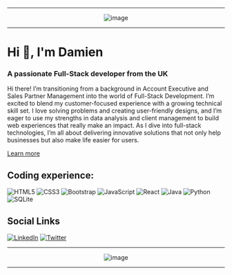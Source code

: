 ***

<p align="center">
  <img src="https://github.com/user-attachments/assets/3a4391aa-b8be-4a06-a12e-26a6b7329a05" alt="image">
</p>

***

<h1>Hi 👋, I'm Damien</h1>

<h3>A passionate Full-Stack developer from the UK</h3>

Hi there! I’m transitioning from a background in Account Executive and Sales Partner Management into the world of Full-Stack Development. I’m excited to blend my customer-focused experience with a growing technical skill set. I love solving problems and creating user-friendly designs, and I’m eager to use my strengths in data analysis and client management to build web experiences that really make an impact. As I dive into full-stack technologies, I’m all about delivering innovative solutions that not only help businesses but also make life easier for users.

[Learn more](https://www.linkedin.com/in/damien-baubriau/)

<h2>Coding experience:</h2>

![HTML5](https://img.shields.io/badge/-HTML5-E34F26?logo=html5&logoColor=white&style=flat)
![CSS3](https://img.shields.io/badge/-CSS3-1572B6?logo=css3&logoColor=white&style=flat)
![Bootstrap](https://img.shields.io/badge/-Bootstrap-7952B3?logo=bootstrap&logoColor=white&style=flat)
![JavaScript](https://img.shields.io/badge/-JavaScript-F7DF1E?logo=javascript&logoColor=black&style=flat)
![React](https://img.shields.io/badge/-React-61DAFB?logo=react&logoColor=black&style=flat)
![Java](https://img.shields.io/badge/-Java-007396?logo=java&logoColor=white&style=flat)
![Python](https://img.shields.io/badge/-Python-3776AB?logo=python&logoColor=white&style=flat)
![SQLite](https://img.shields.io/badge/SQLite-003B57?style=flat&logo=sqlite&logoColor=white)

<h2>Social Links</h2>

[![LinkedIn](https://img.shields.io/badge/LinkedIn-0A66C2?style=for-the-badge&logo=linkedin&logoColor=white)](https://www.linkedin.com/in/damien-baubriau/)
[![Twitter](https://img.shields.io/badge/Twitter-1DA1F2?style=for-the-badge&logo=twitter&logoColor=white)](https://twitter.com/DamienBaubriau)

***

<p align="center">
  <img src="https://github.com/user-attachments/assets/aefe1662-d695-476f-a4ec-65a894a2358a" alt="image">
</p>

***
